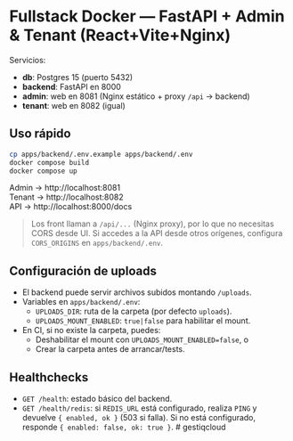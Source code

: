 # Fullstack Docker — FastAPI + Admin & Tenant (React+Vite+Nginx)

Servicios:
- **db**: Postgres 15 (puerto 5432)
- **backend**: FastAPI en 8000
- **admin**: web en 8081 (Nginx estático + proxy `/api` → backend)
- **tenant**: web en 8082 (igual)

## Uso rápido
```bash
cp apps/backend/.env.example apps/backend/.env
docker compose build
docker compose up
```

Admin → http://localhost:8081  
Tenant → http://localhost:8082  
API → http://localhost:8000/docs

> Los front llaman a `/api/...` (Nginx proxy), por lo que no necesitas CORS desde UI.
> Si accedes a la API desde otros orígenes, configura `CORS_ORIGINS` en `apps/backend/.env`.

## Configuración de uploads
- El backend puede servir archivos subidos montando `/uploads`.
- Variables en `apps/backend/.env`:
  - `UPLOADS_DIR`: ruta de la carpeta (por defecto `uploads`).
  - `UPLOADS_MOUNT_ENABLED`: `true|false` para habilitar el mount.
- En CI, si no existe la carpeta, puedes:
  - Deshabilitar el mount con `UPLOADS_MOUNT_ENABLED=false`, o
  - Crear la carpeta antes de arrancar/tests.

## Healthchecks
- `GET /health`: estado básico del backend.
- `GET /health/redis`: si `REDIS_URL` está configurado, realiza `PING` y devuelve `{ enabled, ok }` (503 si falla). Si no está configurado, responde `{ enabled: false, ok: true }`.
#   g e s t i q c l o u d  
 